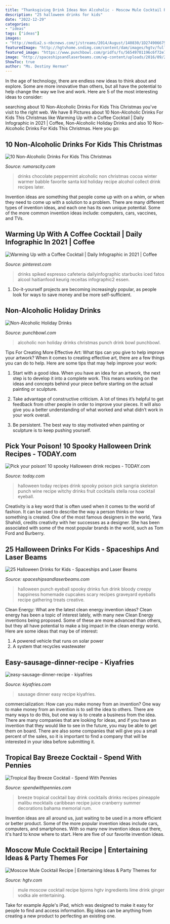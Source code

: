 ```yaml
---
title: "Thanksgiving Drink Ideas Non Alcoholic - Moscow Mule Cocktail Recipe"
description: "25 halloween drinks for kids"
date: "2022-12-29"
categories:
- "ideas"
tags: ["ideas"]
images:
- "http://media2.s-nbcnews.com/j/streams/2014/August/140830/1D274906675439-eyeballsangria.today-inline-large.jpg"
featuredImage: "http://hgtvhome.sndimg.com/content/dam/images/hgtv/fullset/2011/6/29/0/iStock-8560469_moscow-mule-cocktail-lemon-lime_s3x4.jpg.rend.hgtvcom.1280.1707.jpeg"
featured_image: "https://www.punchbowl.com/gridfs/fs/56549701196c6f72e7001c17-1448384257"
image: "http://spaceshipsandlaserbeams.com/wp-content/uploads/2016/09/22-Bloody-Eyeball-Halloween-Punch.jpg"
ShowToc: true
author: "Ms. Destiny Herman"
---
```



In the age of technology, there are endless new ideas to think about and explore. Some are more innovative than others, but all have the potential to help change the way we live and work. Here are 5 of the most interesting ideas to consider: 

	

		
searching about 10 Non-Alcoholic Drinks For Kids This Christmas you've visit to the right web. We have 8 Pictures about 10 Non-Alcoholic Drinks For Kids This Christmas like Warming Up with a Coffee Cocktail | Daily Infographic in 2021 | Coffee, Non-Alcoholic Holiday Drinks and also 10 Non-Alcoholic Drinks For Kids This Christmas. Here you go:
		
    
## 10 Non-Alcoholic Drinks For Kids This Christmas

<img loading=lazy src="https://rumorscity.com/wp-content/uploads/2014/12/Non-Alcoholic-Drinks-For-Kids-This-Christmas-07.jpg" onerror="this.onerror=null;this.src='https://tse2.mm.bing.net/th?id=OIP.-JJOtXtyIOCaCXMHJ63R6QAAAA&amp;pid=15.1';" alt="10 Non-Alcoholic Drinks For Kids This Christmas">

_Source: rumorscity.com_

>drinks chocolate peppermint alcoholic non christmas cocoa winter warmer babble favorite santa kid holiday recipe alcohol collect drink recipes later. 

	

Invention ideas are something that people come up with on a whim, or when they need to come up with a solution to a problem. There are many different types of invention ideas, and each one has its own unique potential. Some of the more common invention ideas include: computers, cars, vaccines, and TVs.

    
## Warming Up With A Coffee Cocktail | Daily Infographic In 2021 | Coffee

<img loading=lazy src="https://i.pinimg.com/736x/c6/a2/fa/c6a2facca7bb73581421687adf65f28c.jpg" onerror="this.onerror=null;this.src='https://tse3.mm.bing.net/th?id=OIP.Xypw-akSc_cGbjdAYsQWvQHaOO&amp;pid=15.1';" alt="Warming Up with a Coffee Cocktail | Daily Infographic in 2021 | Coffee">

_Source: pinterest.com_

>drinks spiked espresso cafeteria dailyinfographic starbucks iced fatos alcool haitianfood keurig receitas infographic2 essen. 

	

1. Do-it-yourself projects are becoming increasingly popular, as people look for ways to save money and be more self-sufficient.

    
## Non-Alcoholic Holiday Drinks

<img loading=lazy src="https://www.punchbowl.com/gridfs/fs/56549701196c6f72e7001c17-1448384257" onerror="this.onerror=null;this.src='https://tse2.mm.bing.net/th?id=OIP.XYOVK8o3BbhC_t1_rxih4QHaLH&amp;pid=15.1';" alt="Non-Alcoholic Holiday Drinks">

_Source: punchbowl.com_

>alcoholic non holiday drinks christmas punch drink bowl punchbowl. 

	

Tips For Creating More Effective Art: What tips can you give to help improve your artwork?
When it comes to creating effective art, there are a few things you can do to help. Here are some tips that may help improve your work: 
1. Start with a good idea. When you have an idea for an artwork, the next step is to develop it into a complete work. This means working on the ideas and concepts behind your piece before starting on the actual painting or sculpture. 

2. Take advantage of constructive criticism. A lot of times it’s helpful to get feedback from other people in order to improve your pieces. It will also give you a better understanding of what worked and what didn’t work in your work overall. 

3. Be persistent. The best way to stay motivated when painting or sculpture is to keep pushing yourself.

    
## Pick Your Poison! 10 Spooky Halloween Drink Recipes - TODAY.com

<img loading=lazy src="http://media2.s-nbcnews.com/j/streams/2014/August/140830/1D274906675439-eyeballsangria.today-inline-large.jpg" onerror="this.onerror=null;this.src='https://tse2.mm.bing.net/th?id=OIP.i4nRp9wft7PaYq1TfKljbQAAAA&amp;pid=15.1';" alt="Pick your poison! 10 spooky Halloween drink recipes - TODAY.com">

_Source: today.com_

>halloween today recipes drink spooky poison pick sangria skeleton punch wine recipe witchy drinks fruit cocktails stella rosa cocktail eyeball. 

	

Creativity is a key word that is often used when it comes to the world of fashion. It can be used to describe the way a person thinks or how something is created. One of the most famous designers in the world, Yara Shahidi, credits creativity with her successes as a designer. She has been associated with some of the most popular brands in the world, such as Tom Ford and Burberry.

    
## 25 Halloween Drinks For Kids - Spaceships And Laser Beams

<img loading=lazy src="http://spaceshipsandlaserbeams.com/wp-content/uploads/2016/09/22-Bloody-Eyeball-Halloween-Punch.jpg" onerror="this.onerror=null;this.src='https://tse3.mm.bing.net/th?id=OIP.GoQ8BsYFER9G9nFRG-S_CgHaKQ&amp;pid=15.1';" alt="25 Halloween Drinks for Kids - Spaceships and Laser Beams">

_Source: spaceshipsandlaserbeams.com_

>halloween punch eyeball spooky drinks fun drink bloody creepy happiness homemade cupcakes scary recipes graveyard eyeballs recipe gathering treats creative. 

	

Clean Energy: What are the latest clean energy invention ideas?
Clean energy has been a topic of interest lately, with many new Clean Energy inventions being proposed. Some of these are more advanced than others, but they all have potential to make a big impact in the clean energy world. Here are some ideas that may be of interest: 
1. A powered vehicle that runs on solar power 
2. A system that recycles wastewater 

    
## Easy-sausage-dinner-recipe - Kiyafries

<img loading=lazy src="https://kiyafries.com/wp-content/uploads/2019/04/easy-sausage-dinner-recipe-683x1024.png" onerror="this.onerror=null;this.src='https://tse2.mm.bing.net/th?id=OIP.d1lj__mVbC4zoev2VFhOnQHaLG&amp;pid=15.1';" alt="easy-sausage-dinner-recipe - kiyafries">

_Source: kiyafries.com_

>sausage dinner easy recipe kiyafries. 

	

commercialization: How can you make money from an invention?
One way to make money from an invention is to sell the idea to others. There are many ways to do this, but one way is to create a business from the idea. There are many companies that are looking for ideas, and if you have an invention that they would like to see in the future, you may be able to get them on board. There are also some companies that will give you a small percent of the sales, so it is important to find a company that will be interested in your idea before submitting it.

    
## Tropical Bay Breeze Cocktail - Spend With Pennies

<img loading=lazy src="http://www.spendwithpennies.com/wp-content/uploads/2016/02/Tropical-Bay-Breeze-Cocktail-23.jpg" onerror="this.onerror=null;this.src='https://tse3.mm.bing.net/th?id=OIP.0V00bsBHkRkiUxEfOnwPuQHaLH&amp;pid=15.1';" alt="Tropical Bay Breeze Cocktail - Spend With Pennies">

_Source: spendwithpennies.com_

>breeze tropical cocktail bay drink cocktails drinks recipes pineapple malibu mocktails caribbean recipe juice cranberry summer decorations bahama memorial rum. 

	

Invention ideas are all around us, just waiting to be used in a more efficient or better product. Some of the more popular invention ideas include cars, computers, and smartphones. With so many new invention ideas out there, it's hard to know where to start. Here are five of our favorite invention ideas.

    
## Moscow Mule Cocktail Recipe | Entertaining Ideas &amp; Party Themes For

<img loading=lazy src="http://hgtvhome.sndimg.com/content/dam/images/hgtv/fullset/2011/6/29/0/iStock-8560469_moscow-mule-cocktail-lemon-lime_s3x4.jpg.rend.hgtvcom.1280.1707.jpeg" onerror="this.onerror=null;this.src='https://tse3.mm.bing.net/th?id=OIP.teR2OIDRRgSwT5zlkdcg-AHaJ4&amp;pid=15.1';" alt="Moscow Mule Cocktail Recipe | Entertaining Ideas &amp; Party Themes for">

_Source: hgtv.com_

>mule moscow cocktail recipe bjorns hgtv ingredients lime drink ginger vodka ale entertaining. 

	

Take for example Apple's iPad, which was designed to make it easy for people to find and access information. Big ideas can be anything from creating a new product to perfecting an existing one.

